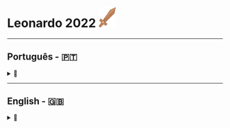 # Leonardo 2022  <img src="./sword_icon.png" alt="wooden sword" width="40">

---
## Português - 🇵🇹 
<details>
<summary>📝</summary>

<img src="./sword_icon.png" alt="wooden sword" width="16">

**Leonardo 2022** foi criado como prenda para o 5º aniversário do meu filho.

É um jogo de plataformas, em 2D, com o Leonardo no papel principal.

Jogando, é possível:
- apanhar moedas;  
- eliminar inimigos (saltando em cima deles ou descobrindo uma espada);  
- pilotar um carro;  
- chegar ao _**boss**_ final e, eventualmente, derrotá-lo.  

A configuração do teclado para PC está disponível mais abaixo, na secção **Teclas para PC**.  
No <i>Android</i>®, os controlos aparecem no ecrã.

---

### 📱 Instalação no <i>smartphone</i> (<i>Android</i>®)

1. Transfere o ficheiro [Leonardo 2022 para Android](https://raw.githubusercontent.com/Ricano/exports/refs/heads/main/builds/android/Leonardo2022_0.3.8.apk).  
2. Abre e instala o ficheiro (poderá ser necessário ativar a opção **Instalar a partir de fontes desconhecidas**, em *Definições → Segurança*).  
3. O jogo deverá ficar disponível para ser iniciado como qualquer outra aplicação.  

**Nota:**  
Esta versão Android funcionou em todos os dispositivos testados, mas **não existe garantia** de compatibilidade total.  
O desempenho do jogo poderá não ser ótimo em dispositivos mais antigos.  
Não estão previstas quaisquer atualizações.

---

### 💻 Instalação no computador (<i>Windows</i>®)

1. Transfere o ficheiro ZIP [Leonardo 2022 para Windows](https://raw.githubusercontent.com/Ricano/exports/refs/heads/main/builds/windows/Leonardo2022.zip).  
2. Extrai o conteúdo do ficheiro (é necessário ter o [WinZip](https://www.winzip.com/en/pages/download/winzip/) instalado).  
3. Executa o ficheiro `Leonardo2022_0.3.8.exe` que está dentro da pasta `Leonardo2022`.  
4. O Windows Defender poderá apresentar um aviso. Selecionar **Executar mesmo assim**.  

**Nota:**  
A versão Windows funcionou corretamente em máquinas com **Windows 10** e **Windows 11**, mas **não existe garantia** de compatibilidade total.

---

### ⌨️ Teclas para PC
- **A** : esquerda  
- **D** : direita  
- **Espaço** : saltar / acelerar
  
  Também dá para usar as setas do teclado para o movimento.
- **Z** ou **X**            :   atacar / travar
- **Esc**                   :   pausar o jogo
- **Enter**                 :   retomar o jogo
- **Esc Esc**               :   sair do jogo  

No Android, os botões aparecem no ecrã.

</details>

---
## English - 🇬🇧
<details>
<summary>📝</summary>

<img src="./sword_icon.png" alt="wooden sword" width="16">

**Leonardo 2022** was created as a birthday gift for my son’s 5th birthday.

It is a 2D platformer with Leonardo as the main character.

While playing, you can:
- collect coins;  
- defeat enemies (jumping on them or finding a sword);  
- drive a car;  
- reach the **final boss** and, eventually, defeat it.  


The keyboard configuration for PC is available further down, at **PC Controls**.  
On <i>Android</i>®, the controls appear on screen.


---

### 📱 Installation on <i>Smartphone</i> (<i>Android</i>®)

1. Download the file [Leonardo 2022 for Android](https://raw.githubusercontent.com/Ricano/exports/refs/heads/main/builds/android/Leonardo2022_0.3.8.apk).  
2. Open and install it (you may need to enable **Install from unknown sources** in *Settings → Security*).  
3. The game should then appear like any other installed app.  

**Note:**  
This Android version worked on all tested devices, but there is **no guarantee** of full compatibility.  
Game performance may not be optimal on older devices.  
No updates are planned.

---

### 💻 Installation on PC (<i>Windows</i>®)

1. Download the ZIP file [Leonardo 2022 for Windows](https://raw.githubusercontent.com/Ricano/exports/refs/heads/main/builds/windows/Leonardo2022.zip).  
2. Extract its contents (requires [WinZip](https://www.winzip.com/en/pages/download/winzip/) installed).  
3. Run the file `Leonardo2022_0.3.8.exe` inside the `Leonardo2022` folder.  
4. Windows Defender may show a warning — select **Run anyway**.  

**Note:**  
The _Windows_® version ran correctly on **Win10** and **Win11** machines, but there is **no guarantee** of full compatibility.

---

### ⌨️ PC Controls
- **A** : move left  
- **D** : move right  
- **Space** : jump / accelerate
  
  You can also use the arrow keys for movement.
- **Z** or **X**            : attack / brake
- **Esc**                   : pause the game
- **Enter**                 : resume the game
- **Esc Esc**               : exit the game  

On Android, the controls appear on screen.

</details>
